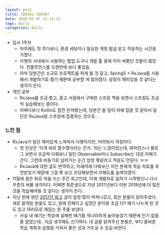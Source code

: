 ```yaml
---
layout: post
title: 180101-180107
date: 2018-01-07 23:13:31
tags: Daily
categories: Daily
---
```


* 입사 1주차
  * 아무래도 첫 주다보니, 환경 세팅이나 필요한 계정 발급 받고 적응하는 시간을 가졌다.
  * 다행히 사내에서 사용하는 협업 도구나 개발 툴 중에 이미 써봤던 것들이 많았다. 컨플루언스를 오랜만에 보니 좋았음.
  * 아마 당분간은 소규모 프로젝트를 하게 될 것 같고, Spring5 + RxJava를 사용해서 개발하기로 했기 때문에 공부할 게 많아졌다. 굉장히 재미있을 것 같다는 생각이 든다.
* 개인 공부
  * RxJava를 조금 봤고, 중고 서점에서 구매한 스프링 책을 보면서 스프링도 조금씩 실습해보는 중이다.
  * 어쩌다보니 Kotlin도 잠깐 만져봤는데, 당분간 쓸 일이 아예 없을 것 같아서 일단은 RxJava랑 스프링에 집중하는 것으로..

### 느낀 점

* RxJava가 일단 재미있게 느껴져서 다행이지만, 어려워서 걱정이다.
  * 첫 인상은 '이게 바로 함수형이라는 건가..'라는 느낌이었는데, 레퍼런스나 블로그 보면서 조금씩 다뤄보니 일단 Observable이나 Subscribe는 대강 이해가 간다. 그런데 비동기로 넘어가는 순간 엄청 헷갈리고 적응도 안된다. ㅠㅠ
  * RxJava에 대한 글도 번역하고, 이래저래 다뤄보신 지인 분에게 학습 자료를 추천받았기 때문에 그걸 쭉 보고 코딩해보면서 이해도를 높여야겠다.
* 11월에 끊은 뒤로 처음 쓰는 주간 회고인데, 이제 개발자로 일하기 시작했으니 다시 꾸준히 써볼 생각이다. 어쩌면 취준생으로 지낸 2017년보다 이번 2018년에 더 많은 것을 학습해야될 것 같다는 생각이 든다..
* 지난 번에 썼던 [2017년 회고](http://blog.devjoshua.me/2017/12/28/171228-2017%EB%85%84%ED%9A%8C%EA%B3%A0/) 글이 엄청 많이 퍼져나갔고, 많은 분들이 읽어주셨다. 새로 알게된 분들도 있고, 원래 친해지고 싶었던 분이랑 조금 더? 얘기 나누게 된 것도 있고 여러모로 재밌는 한 주를 보냈다.
  * 사실 내 얘기는 학습에 실패한 얘기를 적나라하게 늘어놓았기 때문에 인기 없을 줄 알았는데.. 지금 생각해도 신기하다. 내 글을 읽어주신 분들은, 부디 올바른 학습 계획과 실행을 거쳐서 좋은 성과 거두실 수 있길 바란다.
